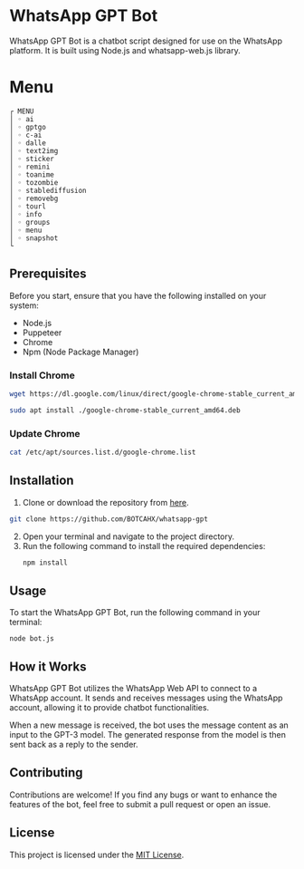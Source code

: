 # WhatsApp GPT Bot
WhatsApp GPT Bot is a chatbot script designed for use on the WhatsApp platform. It is built using Node.js and whatsapp-web.js library.
# Menu
```
┌ MENU
│ ◦ ai
│ ◦ gptgo
│ ◦ c-ai
│ ◦ dalle
│ ◦ text2img
│ ◦ sticker
│ ◦ remini
│ ◦ toanime
│ ◦ tozombie
│ ◦ stablediffusion
│ ◦ removebg
│ ◦ tourl
│ ◦ info
│ ◦ groups
│ ◦ menu
│ ◦ snapshot
└
```
## Prerequisites
Before you start, ensure that you have the following installed on your system:
- Node.js
- Puppeteer
- Chrome
- Npm (Node Package Manager)

### Install Chrome
```sh
wget https://dl.google.com/linux/direct/google-chrome-stable_current_amd64.deb
```
```sh
sudo apt install ./google-chrome-stable_current_amd64.deb
```
### Update Chrome
```sh
cat /etc/apt/sources.list.d/google-chrome.list
```

## Installation
1. Clone or download the repository from [here](https://github.com/BOTCAHX/whatsapp-gpt).
```sh
git clone https://github.com/BOTCAHX/whatsapp-gpt
```
   
2. Open your terminal and navigate to the project directory.
3. Run the following command to install the required dependencies:
   ```sh
   npm install
   ```

## Usage
To start the WhatsApp GPT Bot, run the following command in your terminal:
```
node bot.js
```

## How it Works
WhatsApp GPT Bot utilizes the WhatsApp Web API to connect to a WhatsApp account. It sends and receives messages using the WhatsApp account, allowing it to provide chatbot functionalities.

When a new message is received, the bot uses the message content as an input to the GPT-3 model. The generated response from the model is then sent back as a reply to the sender.


## Contributing
Contributions are welcome! If you find any bugs or want to enhance the features of the bot, feel free to submit a pull request or open an issue.

## License
This project is licensed under the [MIT License](https://github.com/BOTCAHX/whatsapp-gpt).
